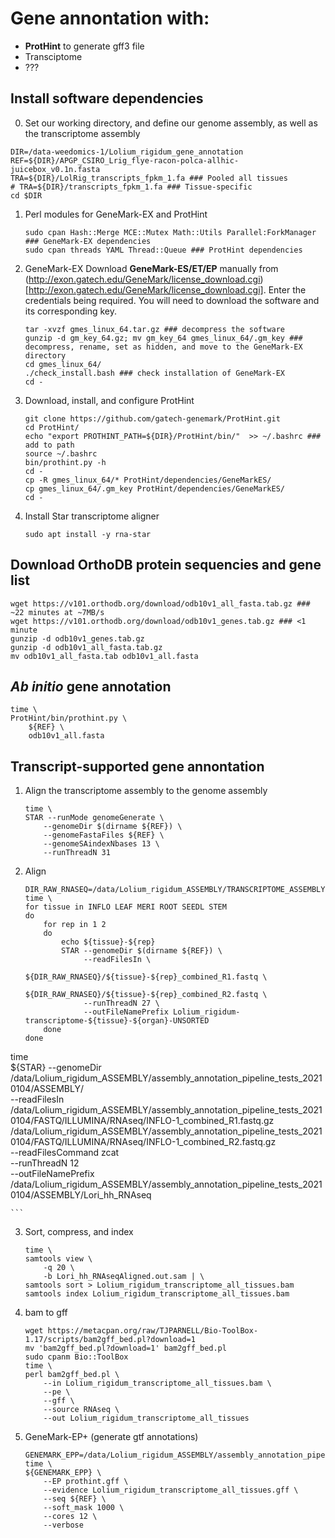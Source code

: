 # Gene annontation with:
- **ProtHint** to generate gff3 file
- Transciptome
- ???

## Install software dependencies

0. Set our working directory, and define our genome assembly, as well as the transcriptome assembly
```{sh}
DIR=/data-weedomics-1/Lolium_rigidum_gene_annotation
REF=${DIR}/APGP_CSIRO_Lrig_flye-racon-polca-allhic-juicebox_v0.1n.fasta
TRA=${DIR}/LolRig_transcripts_fpkm_1.fa ### Pooled all tissues
# TRA=${DIR}/transcripts_fpkm_1.fa ### Tissue-specific
cd $DIR
```

1. Perl modules for GeneMark-EX and ProtHint
    ```{sh}
    sudo cpan Hash::Merge MCE::Mutex Math::Utils Parallel:ForkManager ### GeneMark-EX dependencies
    sudo cpan threads YAML Thread::Queue ### ProtHint dependencies
    ```
2. GeneMark-EX
Download **GeneMark-ES/ET/EP** manually from (http://exon.gatech.edu/GeneMark/license_download.cgi)[http://exon.gatech.edu/GeneMark/license_download.cgi]. Enter the credentials being required. You will need to download the software and its corresponding key.
    ```{sh}
    tar -xvzf gmes_linux_64.tar.gz ### decompress the software
    gunzip -d gm_key_64.gz; mv gm_key_64 gmes_linux_64/.gm_key ### decompress, rename, set as hidden, and move to the GeneMark-EX directory
    cd gmes_linux_64/
    ./check_install.bash ### check installation of GeneMark-EX
    cd -
    ```
3. Download, install, and configure ProtHint
    ```{sh}
    git clone https://github.com/gatech-genemark/ProtHint.git
    cd ProtHint/
    echo "export PROTHINT_PATH=${DIR}/ProtHint/bin/"  >> ~/.bashrc ### add to path
    source ~/.bashrc
    bin/prothint.py -h
    cd -
    cp -R gmes_linux_64/* ProtHint/dependencies/GeneMarkES/
    cp gmes_linux_64/.gm_key ProtHint/dependencies/GeneMarkES/
    cd -
    ```
4. Install Star transcriptome aligner
    ```{sh}
    sudo apt install -y rna-star
    ```

## Download OrthoDB protein sequencies and gene list
```{sh}
wget https://v101.orthodb.org/download/odb10v1_all_fasta.tab.gz ### ~22 minutes at ~7MB/s
wget https://v101.orthodb.org/download/odb10v1_genes.tab.gz ### <1 minute
gunzip -d odb10v1_genes.tab.gz
gunzip -d odb10v1_all_fasta.tab.gz
mv odb10v1_all_fasta.tab odb10v1_all.fasta
```

## *Ab initio* gene annotation
```{sh}
time \
ProtHint/bin/prothint.py \
    ${REF} \
    odb10v1_all.fasta
```


## Transcript-supported gene annontation
1. Align the transcriptome assembly to the genome assembly
    ```{sh}
    time \
    STAR --runMode genomeGenerate \
        --genomeDir $(dirname ${REF}) \
        --genomeFastaFiles ${REF} \
        --genomeSAindexNbases 13 \
        --runThreadN 31
    ```
2. Align
    ```{sh}
    DIR_RAW_RNASEQ=/data/Lolium_rigidum_ASSEMBLY/TRANSCRIPTOME_ASSEMBLY/raw_reads
    time \
    for tissue in INFLO LEAF MERI ROOT SEEDL STEM
    do
        for rep in 1 2
        do
            echo ${tissue}-${rep}
            STAR --genomeDir $(dirname ${REF}) \
                 --readFilesIn \
                    ${DIR_RAW_RNASEQ}/${tissue}-${rep}_combined_R1.fastq \
                    ${DIR_RAW_RNASEQ}/${tissue}-${rep}_combined_R2.fastq \
                 --runThreadN 27 \
                 --outFileNamePrefix Lolium_rigidum-transcriptome-${tissue}-${organ}-UNSORTED
        done
    done

time \
${STAR} --genomeDir /data/Lolium_rigidum_ASSEMBLY/assembly_annotation_pipeline_tests_20210104/ASSEMBLY/ \
        --readFilesIn \
            /data/Lolium_rigidum_ASSEMBLY/assembly_annotation_pipeline_tests_20210104/FASTQ/ILLUMINA/RNAseq/INFLO-1_combined_R1.fastq.gz \
            /data/Lolium_rigidum_ASSEMBLY/assembly_annotation_pipeline_tests_20210104/FASTQ/ILLUMINA/RNAseq/INFLO-1_combined_R2.fastq.gz \
        --readFilesCommand zcat \
        --runThreadN 12 \
        --outFileNamePrefix /data/Lolium_rigidum_ASSEMBLY/assembly_annotation_pipeline_tests_20210104/ASSEMBLY/Lori_hh_RNAseq


    ```

3. Sort, compress, and index
    ```{sh}
    time \
    samtools view \
        -q 20 \
        -b Lori_hh_RNAseqAligned.out.sam | \
    samtools sort > Lolium_rigidum_transcriptome_all_tissues.bam
    samtools index Lolium_rigidum_transcriptome_all_tissues.bam
    ```

4. bam to gff
    ```{sh}
    wget https://metacpan.org/raw/TJPARNELL/Bio-ToolBox-1.17/scripts/bam2gff_bed.pl?download=1
    mv 'bam2gff_bed.pl?download=1' bam2gff_bed.pl
    sudo cpanm Bio::ToolBox
    time \
    perl bam2gff_bed.pl \
        --in Lolium_rigidum_transcriptome_all_tissues.bam \
        --pe \
        --gff \
        --source RNAseq \
        --out Lolium_rigidum_transcriptome_all_tissues
    ```

5. GeneMark-EP+ (generate gtf annotations)
    ```{sh}
    GENEMARK_EPP=/data/Lolium_rigidum_ASSEMBLY/assembly_annotation_pipeline_tests_20210104/gmes_linux_64/gmes_petap.pl
    time \
    ${GENEMARK_EPP} \
        --EP prothint.gff \
        --evidence Lolium_rigidum_transcriptome_all_tissues.gff \
        --seq ${REF} \
        --soft_mask 1000 \
        --cores 12 \
        --verbose
    ```

